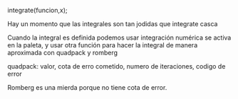 integrate(funcion,x);

Hay un momento que las integrales son tan jodidas que integrate casca

Cuando la integral es definida podemos usar integración numérica se activa en la paleta, y usar otra función para hacer la integral de manera aproximada con quadpack y romberg

quadpack:
valor, cota de erro cometido, numero de iteraciones, codigo de error

Romberg es una mierda porque no tiene cota de error.